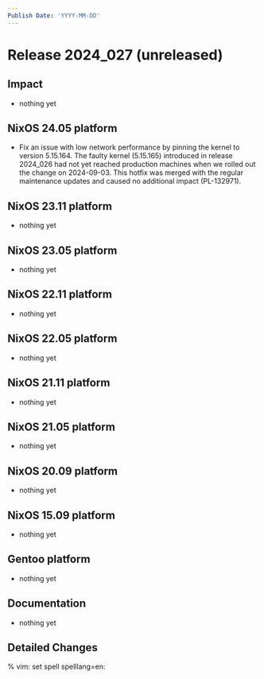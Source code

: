 ```yaml
---
Publish Date: 'YYYY-MM-DD'
---
```


# Release 2024_027 (unreleased)

## Impact

- nothing yet

## NixOS 24.05 platform

- Fix an issue with low network performance by pinning the kernel to version
  5.15.164. The faulty kernel (5.15.165) introduced in release 2024_026 had
  not yet reached production machines when we rolled out the change on
  2024-09-03. This hotfix was merged with the regular maintenance updates and
  caused no additional impact (PL-132971).

## NixOS 23.11 platform

- nothing yet

## NixOS 23.05 platform

- nothing yet

## NixOS 22.11 platform

- nothing yet

## NixOS 22.05 platform

- nothing yet

## NixOS 21.11 platform

- nothing yet

## NixOS 21.05 platform

- nothing yet

## NixOS 20.09 platform

- nothing yet

## NixOS 15.09 platform

- nothing yet

## Gentoo platform

- nothing yet

## Documentation

- nothing yet

## Detailed Changes

% vim: set spell spelllang=en:

